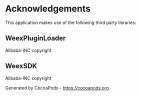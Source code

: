 # Acknowledgements
This application makes use of the following third party libraries:

## WeexPluginLoader

Alibaba-INC copyright


## WeexSDK

Alibaba-INC copyright

Generated by CocoaPods - https://cocoapods.org
